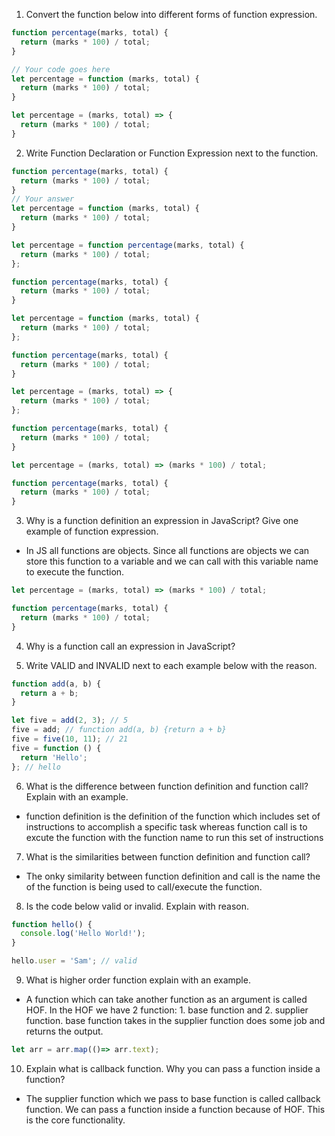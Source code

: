 1. Convert the function below into different forms of function expression.

```js
function percentage(marks, total) {
  return (marks * 100) / total;
}

// Your code goes here
let percentage = function (marks, total) {
  return (marks * 100) / total;
}

let percentage = (marks, total) => {
  return (marks * 100) / total;
}
```

2. Write Function Declaration or Function Expression next to the function.

```js
function percentage(marks, total) {
  return (marks * 100) / total;
}
// Your answer
let percentage = function (marks, total) {
  return (marks * 100) / total;
}

```

```js
let percentage = function percentage(marks, total) {
  return (marks * 100) / total;
};

function percentage(marks, total) {
  return (marks * 100) / total;
}
```

```js
let percentage = function (marks, total) {
  return (marks * 100) / total;
};

function percentage(marks, total) {
  return (marks * 100) / total;
}
```

```js
let percentage = (marks, total) => {
  return (marks * 100) / total;
};

function percentage(marks, total) {
  return (marks * 100) / total;
}
```

```js
let percentage = (marks, total) => (marks * 100) / total;

function percentage(marks, total) {
  return (marks * 100) / total;
}
```

3. Why is a function definition an expression in JavaScript? Give one example of function expression.
- In JS all functions are objects. Since all functions are objects we can store this function to a variable and we can call with this variable name to execute the function. 
```js
let percentage = (marks, total) => (marks * 100) / total;

function percentage(marks, total) {
  return (marks * 100) / total;
}
```

4. Why is a function call an expression in JavaScript?

5. Write VALID and INVALID next to each example below with the reason.

```js
function add(a, b) {
  return a + b;
}

let five = add(2, 3); // 5
five = add; // function add(a, b) {return a + b}
five = five(10, 11); // 21
five = function () {
  return 'Hello';
}; // hello
```

6. What is the difference between function definition and function call? Explain with an example.
- function definition is the definition of the function which includes set of instructions to accomplish a specific task whereas function call is to excute the function with the function name to run this set of instructions

7. What is the similarities between function definition and function call?
- The onky similarity between function definition and call is the name the of the function is being used to call/execute the function.

8. Is the code below valid or invalid. Explain with reason.

```js
function hello() {
  console.log('Hello World!');
}

hello.user = 'Sam'; // valid 
```

9. What is higher order function explain with an example.
- A function which can take another function as an argument is called HOF. In the HOF we have 2 function: 1. base function and 2. supplier function. 
base function takes in the supplier function does some job and returns the output.
```js
let arr = arr.map(()=> arr.text);
```

10. Explain what is callback function. Why you can pass a function inside a function?
- The supplier function which we pass to base function is called callback function. We can pass a function inside a function because of HOF. This is the core functionality. 